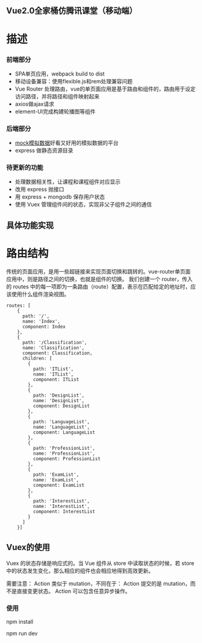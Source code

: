 ## Vue2.0全家桶仿腾讯课堂（移动端）

# 描述

### 前端部分

* SPA单页应用，webpack build to dist
* 移动设备兼容：使用flexible.js和rem处理兼容问题
* Vue Router 处理路由，vue的单页面应用是基于路由和组件的，路由用于设定访问路径，并将路径和组件映射起来
* axios做ajax请求
* element-UI完成构建轮播图等组件

### 后端部分
* [mock模拟数据](www.easy-mock.com)好看又好用的模拟数据的平台
* express 做静态资源目录

### 待更新的功能
* 处理数据相关性，让课程和课程组件对应显示
* 改用 express 抛接口
* 用 express + mongodb 保存用户状态
* 使用 Vuex 管理组件间的状态，实现非父子组件之间的通信

## 具体功能实现

# 路由结构
传统的页面应用，是用一些超链接来实现页面切换和跳转的。vue-router单页面应用中，则是路径之间的切换，也就是组件的切换。
我们创建一个 router，传入的 routes 中的每一项即为一条路由（route）配置，表示在匹配给定的地址时，应该使用什么组件渲染视图。
```
routes: [
    {
      path: '/',
      name: 'Index',
      component: Index
    },
    {
      path: '/Classification',
      name: 'Classification',
      component: Classification,
      children: [
        {
          path: 'ITList',
          name: 'ITList',
          component: ITList
        },
        {
          path: 'DesignList',
          name: 'DesignList',
          component: DesignList
        },
        {
          path: 'LanguageList',
          name: 'LanguageList',
          component: LanguageList
        },
        {
          path: 'ProfessionList',
          name: 'ProfessionList',
          component: ProfessionList
        },
        {
          path: 'ExamList',
          name: 'ExamList',
          component: ExamList
        },
        {
          path: 'InterestList',
          name: 'InterestList',
          component: InterestList
        }
      ]
    }]
```

## Vuex的使用
Vuex 的状态存储是响应式的。当 Vue 组件从 store 中读取状态的时候，若 store 中的状态发生变化，那么相应的组件也会相应地得到高效更新。

需要注意：
Action 类似于 mutation，不同在于：
Action 提交的是 mutation，而不是直接变更状态。
Action 可以包含任意异步操作。


### 使用

 npm install
 
 npm run dev
